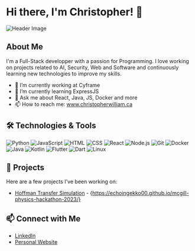 # Hi there, I'm Christopher! 👋

![Header Image](https://avatars.githubusercontent.com/u/61324450?s=400&u=f3ce0754257e95bea5ab33a80d29f43b3cb9803f&v=4)

## About Me

I'm a Full-Stack developper with a passion for Programming. I love working on projects related to AI, Security, Web and Software and continuously learning new technologies to improve my skills.

- 🔭 I’m currently working at Cyframe
- 🌱 I’m currently learning ExpressJS
- 💬 Ask me about React, Java, JS, Docker and more
- 📫 How to reach me: www.christopherwilliam.ca

## 🛠️ Technologies & Tools

![Python](https://img.shields.io/badge/-Python-333333?style=flat&logo=python)
![JavaScript](https://img.shields.io/badge/-JavaScript-333333?style=flat&logo=javascript)
![HTML](https://img.shields.io/badge/-HTML-333333?style=flat&logo=html5)
![CSS](https://img.shields.io/badge/-CSS-333333?style=flat&logo=css3)
![React](https://img.shields.io/badge/-React-333333?style=flat&logo=react)
![Node.js](https://img.shields.io/badge/-Node.js-333333?style=flat&logo=node.js)
![Git](https://img.shields.io/badge/-Git-333333?style=flat&logo=git)
![Docker](https://img.shields.io/badge/-Docker-333333?style=flat&logo=docker)
![Java](https://img.shields.io/badge/java-%23ED8B00.svg?style=for-the-badge&logo=openjdk&logoColor=white)
![Kotlin](https://img.shields.io/badge/kotlin-%237F52FF.svg?style=for-the-badge&logo=kotlin&logoColor=white)
![Flutter](https://img.shields.io/badge/Flutter-%2302569B.svg?style=for-the-badge&logo=Flutter&logoColor=white)
![Dart](https://img.shields.io/badge/dart-%230175C2.svg?style=for-the-badge&logo=dart&logoColor=white)
![Linux](https://img.shields.io/badge/Linux-FCC624?style=for-the-badge&logo=linux&logoColor=black)

## 🚀 Projects

Here are a few projects I've been working on:

- [Hoffman Transfer Simulation](https://github.com/EchoingEkko00/mcgill-physics-hackathon-2023) - {https://echoingekko00.github.io/mcgill-physics-hackathon-2023/}

## 📫 Connect with Me

- [LinkedIn](https://www.linkedin.com/in/christopher-william-archambault-bouffard/)
- [Personal Website](https://www.christopherwilliam.ca)
